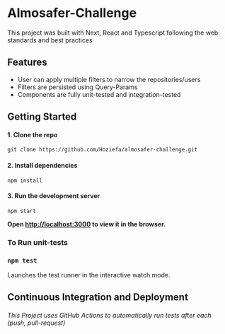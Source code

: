 # Almosafer-Challenge

This project was built with Next, React and Typescript following the web standards and best practices

## Features

* User can apply multiple filters to narrow the repositories/users
* Filters are persisted using Query-Params
* Components are fully unit-tested and integration-tested

## Getting Started

#### 1. Clone the repo
`git clone https://github.com/Hoziefa/almosafer-challenge.git`

#### 2. Install dependencies

`npm install`

#### 3. Run the development server

`npm start`

**Open [http://localhost:3000](http://localhost:3000) to view it in the browser.**

### To Run unit-tests

### `npm test`

Launches the test runner in the interactive watch mode.

## Continuous Integration and Deployment

###### This Project uses GitHub Actions to automatically run tests after each (push, pull-request)
